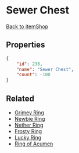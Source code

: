# Sewer Chest

<no description available>

[Back to itemShop](../item-shops.md)

## Properties

```json
{
    "id": 238,
    "name": "Sewer Chest",
    "count": -100
}
```

## Related

- [Grimey Ring](../items/6166-grimey-ring.md)
- [Newbie Ring](../items/6282-newbie-ring.md)
- [Nether Ring](../items/6283-nether-ring.md)
- [Frosty Ring](../items/6284-frosty-ring.md)
- [Lucky Ring](../items/6285-lucky-ring.md)
- [Ring of Acumen](../items/6286-ring-of-acumen.md)

